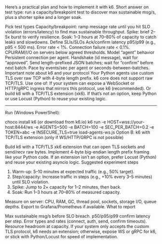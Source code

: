 Here’s a practical plan and how to implement it with k6. Short answer on test type: run a capacity/breakpoint test to discover max sustainable msg/s, plus a shorter spike and a longer soak.

Pick test types
Capacity/breakpoint: ramp message rate until you hit SLO violation (errors/latency) to find max sustainable throughput.
Spike: brief 2–5x burst to verify resilience.
Soak: 1–3 hours at 70–80% of capacity to catch leaks and slowdowns.
Define SLIs/SLOs
Ack/confirm latency p95/p99 (e.g., p95 < 500 ms).
Error rate < 1%.
Connection failure rate < 0.1%.
CPU/RAM/I/O on servers below agreed thresholds.
Model “agent” behavior
Persistent connection per agent.
Handshake (id message), wait for “approved”.
Send length-prefixed JSON batches; wait for “confirm” before next batch.
Pace by events/sec per agent or seconds-between-batches.
Important note about k6 and your protocol
Your Python agents use custom TLS over raw TCP with 4-byte length prefix. k6 core does not support raw TCP/TLS.
Use one of:
If your system can expose a WebSocket or HTTP/gRPC ingress that mirrors this protocol, use k6 (recommended).
Or build k6 with a TCP/TLS extension (xk6). If that’s not an option, keep Python or use Locust (Python) to reuse your existing logic.

-----------------------------------------

Run (Windows PowerShell):

choco install k6 (or download from k6.io)
k6 run -e HOST=wss://your-host:8444/ws -e AGENTS=500 -e BATCH=100 -e SEC_PER_BATCH=0.2 -e TOKEN=abc -e INSECURE_TLS=true load-agents-ws.js
Option B: k6 with TCP/TLS extension (only if WS/HTTP/GRPC is not possible)

Build k6 with a TCP/TLS xk6 extension that can open TLS sockets and send/recv raw bytes.
Implement 4-byte big-endian length prefix framing like your Python code.
If an extension isn’t an option, prefer Locust (Python) and reuse your existing asyncio logic.
Suggested experiment steps

1. Warm-up: 5–10 minutes at expected traffic (e.g., 50% target).
2. Step/capacity: Increase traffic in steps (e.g., +10% every 3–5 minutes) until SLO violation.
3. Spike: Jump to 2× capacity for 1–2 minutes, then back.
4. Soak: Run 1–3 hours at 70–80% of measured capacity.

Measure on server: CPU, RAM, GC, thread pool, sockets, storage I/O, queue depths. Export to Grafana/Prometheus if available.
What to report

Max sustainable msg/s before SLO breach.
p50/p95/p99 confirm latency per step.
Error types and rates (connect, auth, send, confirm timeouts).
Resource headroom at capacity.
If your system only accepts the custom TLS protocol, k6 needs an extension; otherwise, expose WS or gRPC for k6, or stick with Python/Locust for speed of implementation.

